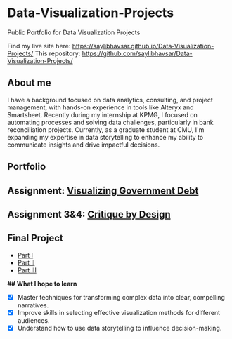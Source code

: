 # Data-Visualization-Projects
Public Portfolio for Data Visualization Projects

Find my live site here: https://saylibhavsar.github.io/Data-Visualization-Projects/
This repository: https://github.com/saylibhavsar/Data-Visualization-Projects/

## **About** me
I have a background focused on data analytics, consulting, and project management, with hands-on experience in tools like Alteryx and Smartsheet. Recently during my internship at KPMG, I focused on automating processes and solving data challenges, particularly in bank reconciliation projects. Currently, as a graduate student at CMU, I'm expanding my expertise in data storytelling to enhance my ability to communicate insights and drive impactful decisions.

## **Portfolio**

## Assignment: [Visualizing Government Debt](visualizing-government-debt.md)

## Assignment 3&4: [Critique by Design](critique-by-design.md)

## Final Project

- [Part I](final-project-part-one.md)
- [Part II](final-project-part-two.md)
- [Part III](final-project-part-three.md)


**## What I hope to learn**

- [x] Master techniques for transforming complex data into clear, compelling narratives.
- [x] Improve skills in selecting effective visualization methods for different audiences.
- [x] Understand how to use data storytelling to influence decision-making.
